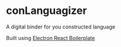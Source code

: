 # conLanguagizer

A digital binder for you constructed language

Built using [Electron React Boilerplate](https://github.com/electron-react-boilerplate)
